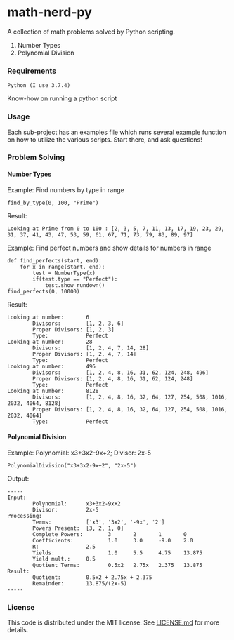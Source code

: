 # math-nerd-py

A collection of math problems solved by Python scripting.

1. Number Types
2. Polynomial Division

### Requirements

```
Python (I use 3.7.4)
```

Know-how on running a python script

### Usage

Each sub-project has an examples file which runs several example function on how to utilize the various scripts. Start there, and ask questions!

### Problem Solving

#### Number Types

Example: Find numbers by type in range

```
find_by_type(0, 100, "Prime")
```

Result:

```
Looking at Prime from 0 to 100 : [2, 3, 5, 7, 11, 13, 17, 19, 23, 29, 31, 37, 41, 43, 47, 53, 59, 61, 67, 71, 73, 79, 83, 89, 97]
```

Example: Find perfect numbers and show details for numbers in range

```
def find_perfects(start, end):
    for x in range(start, end):
        test = NumberType(x)
        if(test.type == "Perfect"):
            test.show_rundown()
find_perfects(0, 10000)
```

Result:

```
Looking at number:       6
        Divisors:        [1, 2, 3, 6]
        Proper Divisors: [1, 2, 3]
        Type:            Perfect
Looking at number:       28
        Divisors:        [1, 2, 4, 7, 14, 28]
        Proper Divisors: [1, 2, 4, 7, 14]
        Type:            Perfect
Looking at number:       496
        Divisors:        [1, 2, 4, 8, 16, 31, 62, 124, 248, 496]
        Proper Divisors: [1, 2, 4, 8, 16, 31, 62, 124, 248]
        Type:            Perfect
Looking at number:       8128
        Divisors:        [1, 2, 4, 8, 16, 32, 64, 127, 254, 508, 1016, 2032, 4064, 8128]
        Proper Divisors: [1, 2, 4, 8, 16, 32, 64, 127, 254, 508, 1016, 2032, 4064]
        Type:            Perfect
```

#### Polynomial Division

Example: Polynomial: x3+3x2-9x+2; Divisor: 2x-5

```
PolynomialDivision("x3+3x2-9x+2", "2x-5")
```

Output:

```
-----
Input:
        Polynomial:      x3+3x2-9x+2
        Divisor:         2x-5
Processing:
        Terms:           ['x3', '3x2', '-9x', '2']
        Powers Present:  [3, 2, 1, 0]
        Complete Powers:        3       2       1       0
        Coefficients:           1.0     3.0     -9.0    2.0
        R:               2.5
        Yields:                 1.0     5.5     4.75    13.875
        Yield mult.:     0.5
        Quotient Terms:         0.5x2   2.75x   2.375   13.875
Result:
        Quotient:        0.5x2 + 2.75x + 2.375
        Remainder:       13.875/(2x-5)
-----
```

### License

This code is distributed under the MIT license. See [LICENSE.md](LICENSE.md)
for more details.
